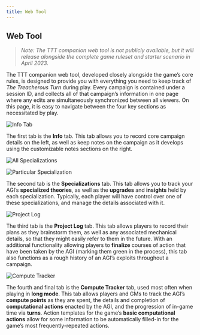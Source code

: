 ```yaml
---
title: Web Tool
---
```


<h2 class="highlighter-pink active">Web Tool</h2>

> *Note: The TTT companion web tool is not publicly available, but it will release alongside the complete game ruleset and starter scenario in April 2023.*

The TTT companion web tool, developed closely alongside the game’s core rules, is designed to provide you with everything you need to keep track of *The Treacherous Turn* during play. Every campaign is contained under a session ID, and collects all of that campaign’s information in one page where any edits are simultaneously synchronized between all viewers. On this page, it is easy to navigate between the four key sections as necessitated by play.

![Info Tab](~@source/webtool-info.png)

The first tab is the **Info** tab. This tab allows you to record core campaign details on the left, as well as keep notes on the campaign as it develops using the customizable notes sections on the right.

![All Specializations](~@source/webtool-spec-1.png)

![Particular Specialization](~@source/webtool-spec-2.png)

The second tab is the **Specializations** tab. This tab allows you to track your AGI’s **specialized theories**, as well as the **upgrades** and **insights** held by each specialization. Typically, each player will have control over one of these specializations, and manage the details associated with it.

![Project Log](~@source/webtool-eventlog.png)

The third tab is the **Project Log** tab. This tab allows players to record their plans as they brainstorm them, as well as any associated mechanical details, so that they might easily refer to them in the future. With an additional functionality allowing players to **finalize** courses of action that have been taken by the AGI (marking them green in the process), this tab also functions as a rough history of an AGI’s exploits throughout a campaign.

![Compute Tracker](~@source/webtool-compute.png)

The fourth and final tab is the **Compute Tracker** tab, used most often when playing in **long mode**. This tab allows players and GMs to track the AGI’s **compute points** as they are spent, the details and completion of **computational actions** enacted by the AGI, and the progression of in-game time via **turns**. Action templates for the game’s **basic computational actions** allow for some information to be automatically filled-in for the game’s most frequently-repeated actions.
